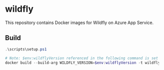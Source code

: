 # wildfly
This repository contains Docker images for Wildfly on Azure App Service.

## Build

```powershell
.\scripts\setup.ps1

# Note: $env:wildflyVersion referenced in the following command is set by setup.ps1
docker build --build-arg WILDFLY_VERSION=$env:wildflyVersion -t wildfly .
```